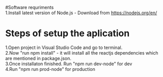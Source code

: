 #Software requriments
</br>
1.Install latest version of Node.js - Download from <a target="_blank" href="https://nodejs.org/en/">https://nodejs.org/en/</a>


# Steps of setup the aplication
1.Open project in Visual Studio Code and go to terminal.
<br />
2.Now "run npm install" - it will install all the reactjs dependencies which are mentioned in package.json.
<br />
3.Once installaton finished. Run "npm run dev-node" for dev
<br />
4.Run "npm run prod-node" for production
